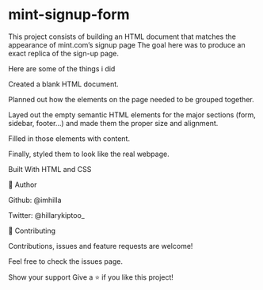 # mint-signup-form
This project consists of building an HTML document that matches the appearance of mint.com’s signup page
The goal here was to produce an exact replica of the sign-up page.

Here are some of the things i did

Created a blank HTML document.

Planned out how the elements on the page needed to be grouped together.

Layed out the empty semantic HTML elements for the major sections (form, sidebar, footer…) and made them the proper size and alignment. 

Filled in those elements with content.

Finally, styled them to look like the real webpage.

Built With
HTML and CSS

👤 Author

Github: @imhilla

Twitter: @hillarykiptoo_

🤝 Contributing

Contributions, issues and feature requests are welcome!

Feel free to check the issues page.

Show your support
Give a ⭐️ if you like this project!

 
